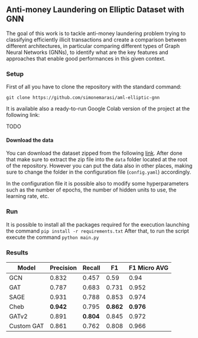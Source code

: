 ## Anti-money Laundering on Elliptic Dataset with GNN

The goal of this work is to tackle anti-money laundering problem trying to classifying efficiently illicit transactions and create a comparison between different architectures, in particular comparing different types of Graph Neural Networks (GNNs), to identify what are the key features and approaches that enable good performances in this given context.

### Setup

First of all you have to clone the repository with the standard command:

`git clone https://github.com/simonemarasi/aml-elliptic-gnn`

It is available also a ready-to-run Google Colab version of the project at the following link:

TODO

#### Download the data

You can download the dataset zipped from the following [link](https://archive.org/download/elliptic-dataset/d4w7q6.zip). After done that make sure to extract the zip file into the `data` folder located at the root of the repository. However you can put the data also in other places, making sure to change the folder in the configuration file (`config.yaml`) accordingly.

In the configuration file it is possible also to modify some hyperparameters such as the number of epochs, the number of hidden units to use, the learning rate, etc.

### Run

It is possible to install all the packages required for the execution launching the command
`pip install -r requirements.txt`
After that, to run the script execute the command
`python main.py`

### Results

| Model      | Precision          | Recall          |  F1            | F1 Micro AVG          |
|------------|--------------------|-----------------|----------------|-----------------------|
| GCN        | 0.832              | 0.457           | 0.59           | 0.94                  |
| GAT        | 0.787              | 0.683           | 0.731          | 0.952                 |
| SAGE       | 0.931              | 0.788           | 0.853          | 0.974                 |
| Cheb       | **0.942**          | 0.795           | **0.862**      | **0.976**             |
| GATv2      | 0.891              | **0.804**       | 0.845          | 0.972                 |
| Custom GAT | 0.861              | 0.762           | 0.808          | 0.966                 | 